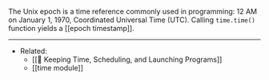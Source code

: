 The Unix epoch is a time reference commonly used in programming: 12 AM on January 1, 1970, Coordinated Universal Time (UTC). Calling `time.time()` function yields a [[epoch timestamp]].

---

- Related:
	- [[🌳 Keeping Time, Scheduling, and Launching Programs]]
	- [[time module]]